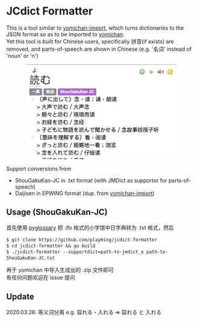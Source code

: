 # JCdict Formatter

This is a tool similar to [yomichan-import](https://github.com/FooSoft/yomichan-import), which turns dictionaries to the JSON format so as to be imported to [yomichan](https://github.com/FooSoft/yomichan).\
Yet this tool is built for Chinese users, specifically 拼音(if exists) are removed, and parts-of-speech are shown in Chinese (e.g. '名词' instead of 'noun' or 'n')

<p align="center">
  <img src="./resource/yomichan2.png" alt="yomichan1" width="400"/>
</p>

Support conversions from 
- ShouGakuKan-JC in .txt format (with JMDict as supportor for parts-of-speech)
- Daijisen in EPWING format (dup. from [yomichan-import](https://github.com/FooSoft/yomichan))

## Usage (ShouGakuKan-JC)
首先使用 [pyglossary](https://github.com/ilius/pyglossary) 把 .ifo 格式的小学馆中日字典转为 .txt 格式，然后
``` 
$ git clone https://github.com/playHing/jcdict-formatter
$ cd jcdict-formatter && go build
$ ./jcdict-formatter --supportdict=path-to-jmdict_e path-to-ShouGakuKan-JC.txt
```
再于 yomichan 中导入生成出的 .zip 文件即可\
有任何问题欢迎在 issue 提问

## Update
2020.03.26: 等义词分离 e.g. 容れる・入れる => 容れる と 入れる

